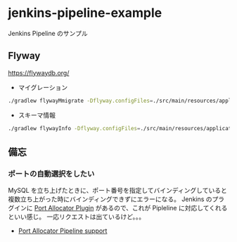 # jenkins-pipeline-example
Jenkins Pipeline のサンプル


## Flyway

https://flywaydb.org/

* マイグレーション

```bash
./gradlew flywayMmigrate -Dflyway.configFiles=./src/main/resources/application.properties
```

* スキーマ情報

```bash
./gradlew flywayInfo -Dflyway.configFiles=./src/main/resources/application.properties
```

## 備忘

### ポートの自動選択をしたい

MySQL を立ち上げたときに、ポート番号を指定してバインディングしていると複数立ち上がった時にバインディングできずにエラーになる。
Jenkins のプラグインに [Port Allocator Plugin](https://wiki.jenkins.io/display/JENKINS/Port+Allocator+Plugin) があるので、これが Pipleline に対応してくれるといい感じ。
一応リクエストは出ているけど。。。

* [Port Allocator Pipeline support](https://issues.jenkins-ci.org/browse/JENKINS-31449)
